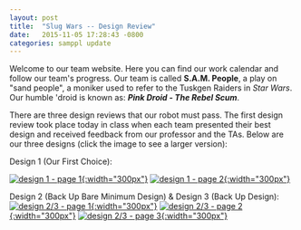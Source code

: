 ```yaml
---
layout: post
title:  "Slug Wars -- Design Review"
date:   2015-11-05 17:28:43 -0800
categories: samppl update
---
```

Welcome to our team website. Here you can find our work calendar and follow our team's progress. Our team is called __S.A.M. People__, a play on "sand people", a moniker used to refer to the Tuskgen Raiders in *Star Wars*. Our humble 'droid is known as: *__Pink Droid - The Rebel Scum__*.

There are three design reviews that our robot must pass. The first design review took place today in class when each team presented their best design and received feedback from our professor and the TAs. Below are our three designs (click the image to see a larger version):

Design 1 (Our First Choice):

[![design 1 - page 1]({{site.baseurl}}/images/design1_page1.jpg){:width="300px"}][design1_page1]
[![design 1 - page 2]({{site.baseurl}}/images/design1_page2.jpg){:width="300px"}][design1_page2]

Design 2 (Back Up Bare Minimum Design) & Design 3 (Back Up Design):
[![design 2/3 - page 1]({{site.baseurl}}/images/design23_page1.jpg){:width="300px"}][design23_page1]
[![design 2/3 - page 2]({{site.baseurl}}/images/design23_page2.jpg){:width="300px"}][design23_page2]
[![design 2/3 - page 3]({{site.baseurl}}/images/design23_page3.jpg){:width="300px"}][design23_page3]

[design1_page1]: {{site.baseurl}}/images/design1_page1.jpg
[design1_page2]: {{site.baseurl}}/images/design1_page1.jpg
[design23_page1]: {{site.baseurl}}/images/design23_page1.jpg
[design23_page2]: {{site.baseurl}}/images/design23_page2.jpg
[design23_page3]: {{site.baseurl}}/images/design23_page3.jpg